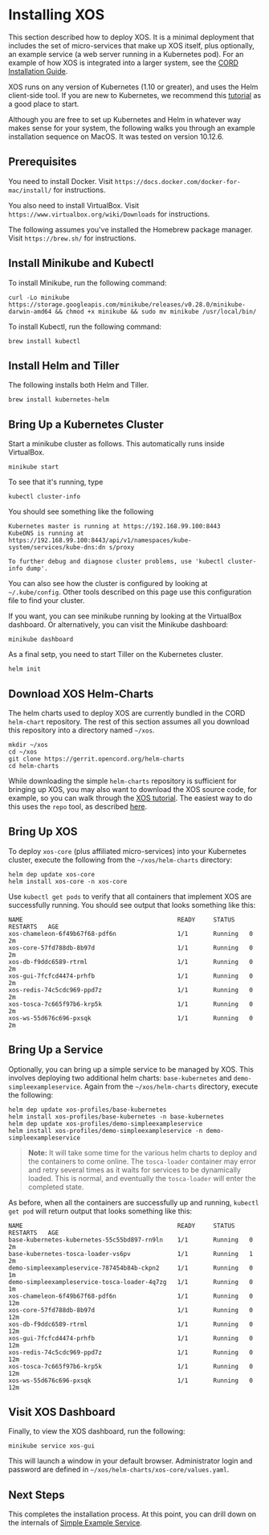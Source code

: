 # Installing XOS

This section described how to deploy XOS. It is a minimal deployment
that includes the set of micro-services that make up XOS itself, plus
optionally, an example service (a web server running in a Kubernetes pod).
For an example of how XOS is integrated into a larger system, see the
[CORD Installation Guide](https://guide.opencord.org/).

XOS runs on any version of Kubernetes (1.10 or greater), and uses the
Helm client-side tool. If you are new to Kubernetes, we recommend this [tutorial](https://kubernetes.io/docs/tutorials/) as a good place to start.

Although you are free to set up Kubernetes and Helm in whatever way
makes sense for your system, the following walks you through an
example installation sequence on  MacOS. It was tested on version 10.12.6.

## Prerequisites

You need to install Docker. Visit `https://docs.docker.com/docker-for-mac/install/` for instructions.

You also need to install VirtualBox. Visit `https://www.virtualbox.org/wiki/Downloads` for instructions.

The following assumes you've installed the Homebrew package manager. Visit
`https://brew.sh/` for instructions.

## Install Minikube and Kubectl

To install Minikube, run the following command:

```shell
curl -Lo minikube https://storage.googleapis.com/minikube/releases/v0.28.0/minikube-darwin-amd64 && chmod +x minikube && sudo mv minikube /usr/local/bin/
```
To install Kubectl, run the following command:

```shell
brew install kubectl
```

## Install Helm and Tiller

The following installs both Helm and Tiller.

```shell
brew install kubernetes-helm
```

## Bring Up a Kubernetes Cluster

Start a minikube cluster as follows. This automatically runs inside VirtualBox.

```shell
minikube start
```

To see that it's running, type

```shell
kubectl cluster-info
```

You should see something like the following

```shell
Kubernetes master is running at https://192.168.99.100:8443
KubeDNS is running at https://192.168.99.100:8443/api/v1/namespaces/kube-system/services/kube-dns:dn s/proxy

To further debug and diagnose cluster problems, use 'kubectl cluster-info dump'.
```

You can also see how the cluster is configured by looking at `~/.kube/config`.
Other tools described on this page use this configuration file to find your cluster.

If you want, you can see minikube running by looking at the VirtualBox dashboard. 
Or alternatively, you can visit the Minikube dashboard:

```shell
minikube dashboard
```

As a final setp, you need to start Tiller on the Kubernetes cluster.

```shell
helm init
```

## Download XOS Helm-Charts

The helm charts used to deploy XOS are currently bundled in the CORD
`helm-chart` repository. The rest of this section assumes all you download
this repository into a directory named `~/xos`.

```shell
mkdir ~/xos
cd ~/xos
git clone https://gerrit.opencord.org/helm-charts
cd helm-charts
```

While downloading the simple `helm-charts` repository is sufficient
for bringing up XOS, you may also want to download the XOS source
code, for example, so you can walk through the
[XOS tutorial](tutorial/basic_synchronizer.md). The easiest way to do
this uses the `repo` tool, as described [here](repo.md).

## Bring Up XOS

To deploy `xos-core` (plus affiliated micro-services) into your
Kubernetes cluster, execute the following from the `~/xos/helm-charts`
directory:

```shell
helm dep update xos-core
helm install xos-core -n xos-core
```

Use `kubectl get pods` to verify that all containers that implement XOS
are successfully running. You should see output that looks something
like this:

```shell
NAME                                           READY     STATUS    RESTARTS   AGE
xos-chameleon-6f49b67f68-pdf6n                 1/1       Running   0          2m
xos-core-57fd788db-8b97d                       1/1       Running   0          2m
xos-db-f9ddc6589-rtrml                         1/1       Running   0          2m
xos-gui-7fcfcd4474-prhfb                       1/1       Running   0          2m
xos-redis-74c5cdc969-ppd7z                     1/1       Running   0          2m
xos-tosca-7c665f97b6-krp5k                     1/1       Running   0          2m
xos-ws-55d676c696-pxsqk                        1/1       Running   0          2m
```

## Bring Up a Service

Optionally, you can bring up a simple service to be managed by XOS.
This involves deploying two additional helm charts: `base-kubernetes`
and `demo-simpleexampleservice`. Again from the `~/xos/helm-charts`
directory, execute the following:

```shell
helm dep update xos-profiles/base-kubernetes
helm install xos-profiles/base-kubernetes -n base-kubernetes
helm dep update xos-profiles/demo-simpleexampleservice
helm install xos-profiles/demo-simpleexampleservice -n demo-simpleexampleservice
```

> **Note:** It will take some time for the various helm charts to
> deploy and the containers to come online. The `tosca-loader`
> container may error and retry several times as it waits for
> services to be dynamically loaded. This is normal, and eventually
> the `tosca-loader` will enter the completed state.

As before, when all the containers are successfully up and running,
`kubectl get pod` will return output that looks something like this:

```shell
NAME                                           READY     STATUS    RESTARTS   AGE
base-kubernetes-kubernetes-55c55bd897-rn9ln    1/1       Running   0          2m
base-kubernetes-tosca-loader-vs6pv             1/1       Running   1          2m
demo-simpleexampleservice-787454b84b-ckpn2     1/1       Running   0          1m
demo-simpleexampleservice-tosca-loader-4q7zg   1/1       Running   0          1m
xos-chameleon-6f49b67f68-pdf6n                 1/1       Running   0          12m
xos-core-57fd788db-8b97d                       1/1       Running   0          12m
xos-db-f9ddc6589-rtrml                         1/1       Running   0          12m
xos-gui-7fcfcd4474-prhfb                       1/1       Running   0          12m
xos-redis-74c5cdc969-ppd7z                     1/1       Running   0          12m
xos-tosca-7c665f97b6-krp5k                     1/1       Running   0          12m 
xos-ws-55d676c696-pxsqk                        1/1       Running   0          12m 
```

## Visit XOS Dashboard

Finally, to view the XOS dashboard, run the following:

```shell
minikube service xos-gui
```

This will launch a window in your default browser. Administrator login
and password are defined in `~/xos/helm-charts/xos-core/values.yaml`.

## Next Steps

This completes the installation process. At this point, you can
drill down on the internals of
[Simple Example Service](simpleexampleservice/simple-example-service.md).

